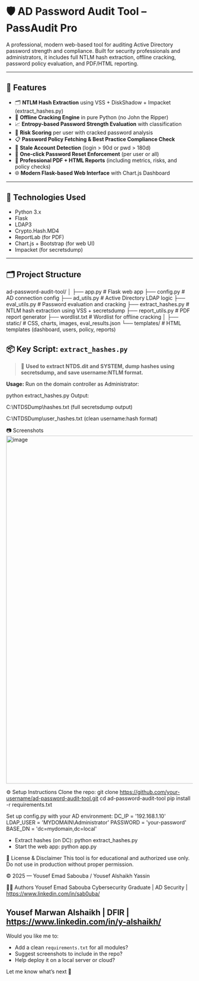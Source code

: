 # 🛡️ AD Password Audit Tool – PassAudit Pro

A professional, modern web-based tool for auditing Active Directory password strength and compliance. Built for security professionals and administrators, it includes full NTLM hash extraction, offline cracking, password policy evaluation, and PDF/HTML reporting.

---

## 🚀 Features

- 🗂 **NTLM Hash Extraction** using VSS + DiskShadow + Impacket (extract_hashes.py)
- 🔐 **Offline Cracking Engine** in pure Python (no John the Ripper)
- 📈 **Entropy-based Password Strength Evaluation** with classification
- 🧠 **Risk Scoring** per user with cracked password analysis
- 📋 **Password Policy Fetching & Best Practice Compliance Check**
- 🧓 **Stale Account Detection** (login > 90d or pwd > 180d)
- 🔁 **One-click Password Reset Enforcement** (per user or all)
- 📄 **Professional PDF + HTML Reports** (including metrics, risks, and policy checks)
- 🌐 **Modern Flask-based Web Interface** with Chart.js Dashboard

---

## 🧰 Technologies Used

- Python 3.x
- Flask
- LDAP3
- Crypto.Hash.MD4
- ReportLab (for PDF)
- Chart.js + Bootstrap (for web UI)
- Impacket (for secretsdump)

---

## 🗂 Project Structure
ad-password-audit-tool/
│
├── app.py # Flask web app
├── config.py # AD connection config
├── ad_utils.py # Active Directory LDAP logic
├── eval_utils.py # Password evaluation and cracking
├── extract_hashes.py # NTLM hash extraction using VSS + secretsdump
├── report_utils.py # PDF report generator
├── wordlist.txt # Wordlist for offline cracking
│
├── static/ # CSS, charts, images, eval_results.json
└── templates/ # HTML templates (dashboard, users, policy, reports)
## 📦 Key Script: `extract_hashes.py`

> 📌 **Used to extract NTDS.dit and SYSTEM, dump hashes using secretsdump, and save username:NTLM format.**

**Usage:**
Run on the domain controller as Administrator:

python extract_hashes.py
Output:

C:\NTDSDump\hashes.txt (full secretsdump output)

C:\NTDSDump\user_hashes.txt (clean username:hash format)


📷 Screenshots
<img width="1886" height="938" alt="image" src="https://github.com/user-attachments/assets/06d3e893-f243-42b0-b58b-c8ff5256e594" />

⚙️ Setup Instructions
Clone the repo:
git clone https://github.com/your-username/ad-password-audit-tool.git
cd ad-password-audit-tool
pip install -r requirements.txt

Set up config.py with your AD environment:
DC_IP = '192.168.1.10'
LDAP_USER = 'MYDOMAIN\\Administrator'
PASSWORD = 'your-password'
BASE_DN = 'dc=mydomain,dc=local'


- Extract hashes (on DC):
python extract_hashes.py
- Start the web app:
python app.py




📄 License & Disclaimer
This tool is for educational and authorized use only. Do not use in production without proper permission.

© 2025 — Yousef Emad Sabouba / Yousef Alshaikh Yassin

👨‍💻 Authors
Yousef Emad Sabouba
Cybersecurity Graduate | AD Security | https://www.linkedin.com/in/sab0uba/

Yousef Marwan Alshaikh | DFIR | https://www.linkedin.com/in/y-alshaikh/
---

Would you like me to:

- Add a clean `requirements.txt` for all modules?
- Suggest screenshots to include in the repo?
- Help deploy it on a local server or cloud?

Let me know what’s next 💪


